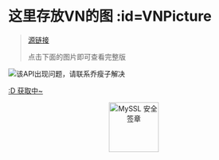 # 这里存放VN的图 :id=VNPicture

> [源链接](https://cdn.jsdelivr.net/gh/qiaoshouzi/HeiGeYuan-General-Warehouse@CFPages_WEB/_img/V-Final_7.jpg)
>
> 点击下面的图片即可查看完整版

![该API出现问题，请联系乔瘦子解决](https://cdn.jsdelivr.net/gh/qiaoshouzi/HeiGeYuan-General-Warehouse@CFPages_WEB/_img/V-Final_7.jpg)

<p id="hitokoto"><a href="#" id="hitokoto_text">:D 获取中~</a></p>




<div title="MySSL 安全签章" id="myssl_seal" onclick="window.open('https://myssl.com/seal/detail?domain=www.heigeyuan.com','MySSL安全签章','height=800,width=470,top=0,right=0,toolbar=no,menubar=no,scrollbars=no,resizable=no,location=no,status=no')" style="text-align: center"><img src="https://sealres.myssl.com/seal/img/1x/seal.svg?domain=www.heigeyuan.com" alt="MySSL 安全签章" style="width: 100px; height: auto; cursor: pointer"></div>